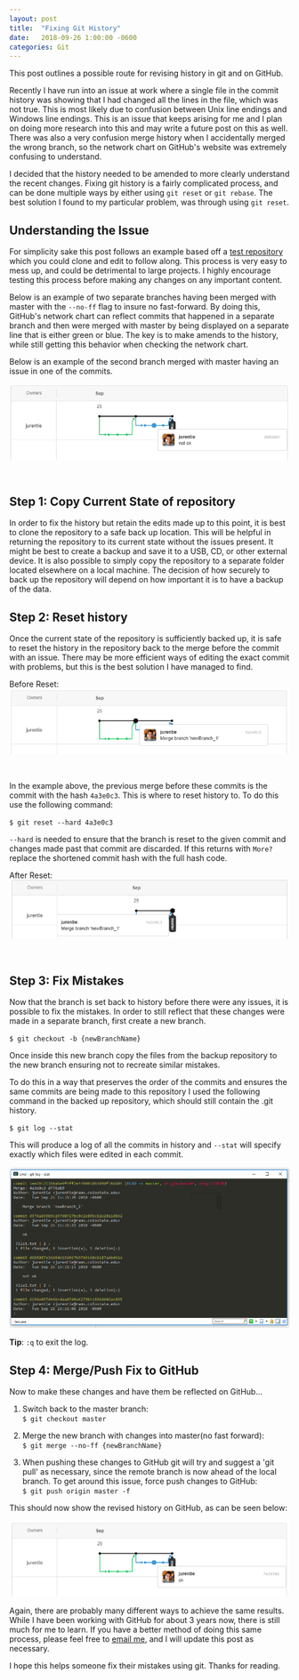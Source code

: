 ```yaml
---
layout: post
title:  "Fixing Git History"
date:   2018-09-26 1:00:00 -0600
categories: Git
---
```


This post outlines a possible route for revising history in git and on GitHub.

Recently I have run into an issue at work where a single file in the commit history was showing that I had changed all the lines in the file, which was not true. This is most likely due to confusion between Unix line endings and Windows line endings. This is an issue that keeps arising for me and I plan on doing more research into this and may write a future post on this as well. There was also a very confusion merge history when I accidentally merged the wrong branch, so the network chart on GitHub's website was extremely confusing to understand.

I decided that the history needed to be amended to more clearly understand the recent changes. Fixing git history is a fairly complicated process, and can be done multiple ways by either using `git reset` or `git rebase`. The best solution I found to my particular problem, was through using `git reset`.

## Understanding the Issue

 For simplicity sake this post follows an example based off a [test repository](https://github.com/jurentie/temp-test-history) which you could clone and edit to follow along. This process is very easy to mess up, and could be detrimental to large projects. I highly encourage testing this process before making any changes on any important content.

 Below is an example of two separate branches having been merged with master with the `--no-ff` flag to insure no fast-forward. By doing this, GitHub's network chart can reflect commits that happened in a separate branch and then were merged with master by being displayed on a separate line that is either green or blue. The key is to make amends to the history, while still getting this behavior when checking the network chart.

 Below is an example of the second branch merged with master having an issue in one of the commits.

 ![Network Chart With Issues](https://github.com/jurentie/pictures/blob/master/pictures/history-with-issue.png?raw=true)

 &nbsp; &nbsp;

## Step 1: Copy Current State of repository

In order to fix the history but retain the edits made up to this point, it is best to clone the repository to a safe back up location. This will be helpful in returning the repository to its current state without the issues present. It might be best to create a backup and save it to a USB, CD, or other external device. It is also possible to simply copy the repository to a separate folder located elsewhere on a local machine. The decision of how securely to back up the repository will depend on how important it is to have a backup of the data.

## Step 2: Reset history

Once the current state of the repository is sufficiently backed up, it is safe to reset the history in the repository back to the merge before the commit with an issue. There may be more efficient ways of editing the exact commit with problems, but this is the best solution I have managed to find.

Before Reset:
![Merge Before Issue](https://github.com/jurentie/pictures/blob/master/pictures/previous-merge.png?raw=true)

&nbsp; &nbsp;

In the example above, the previous merge before these commits is the commit with the hash `4a3e0c3`. This is where to reset history to. To do this use the following command:

`$ git reset --hard 4a3e0c3`

`--hard` is needed to ensure that the branch is reset to the given commit and changes made past that commit are discarded. If this returns with `More?` replace the shortened commit hash with the full hash code.

After Reset:
![Reset History](https://github.com/jurentie/pictures/blob/master/pictures/reset-to-history.png?raw=true)

&nbsp; &nbsp;

## Step 3: Fix Mistakes

Now that the branch is set back to history before there were any issues, it is possible to fix the mistakes. In order to still reflect that these changes were made in a separate branch, first create a new branch.

`$ git checkout -b {newBranchName}`

Once inside this new branch copy the files from the backup repository to the new branch ensuring not to recreate similar mistakes.

To do this in a way that preserves the order of the commits and ensures the same commits are being made to this repository I used the following command in the backed up repository, which should still contain the .git history.

`$ git log --stat`

This will produce a log of all the commits in history and `--stat` will specify exactly which files were edited in each commit.

![Git Log Stat](../images/git-log-stat.png)

**Tip**: `:q` to exit the log.

## Step 4: Merge/Push Fix to GitHub

Now to make these changes and have them be reflected on GitHub...  

1. Switch back to the master branch:  
 `$ git checkout master`

2. Merge the new branch with changes into master(no fast forward):  
`$ git merge --no-ff {newBranchName}`

3. When pushing these changes to GitHub git will try and suggest a 'git pull' as necessary, since the remote branch is now ahead of the local branch. To get around this issue, force push changes to GitHub:  
`$ git push origin master -f`

This should now show the revised history on GitHub, as can be seen below:  

![Fixed History](https://github.com/jurentie/pictures/blob/master/pictures/fixed-history.png?raw=true)

Again, there are probably many different ways to achieve the same results. While I have been working with GitHub for about 3 years now, there is still much for me to learn. If you have a better method of doing this same process, please feel free to [email me](jurentie@gmail.com), and I will update this post as necessary.

I hope this helps someone fix their mistakes using git. Thanks for reading.

